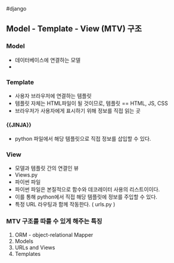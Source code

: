 #django
## Model - Template - View (MTV) 구조
### Model
- 데이터베이스에 연결하는 모델
- 
### Template
- 사용자 브라우저에 연결하는 템플릿
- 템플릿 자체는 HTML파일이 될 것이므로, 템플릿 == HTML, JS, CSS
- 브라우저가 사용자에게 표시하기 위해 정보를 직접 읽는 곳
#### {{JINJA}}
- python 파일에서  해당 템플릿으로 직접 정보를 삽입할 수 있다.
### View
- 모델과 템플릿 간의 연결인 뷰
- Views.py
- 파이썬 파일
- 파이썬 파일은 본질적으로 함수와 데코레이터 사용의 리스트이이다.
- 이를 통해 python에서 직접 해당 템플릿에 정보를 주입할 수 있다.
- 특정 URL 라우팅과 함께 작동한다. ( urls.py )
### MTV 구조를 따를 수 있게 해주는 특징
1. ORM - object-relational Mapper
2. Models
3. URLs and Views
4. Templates

